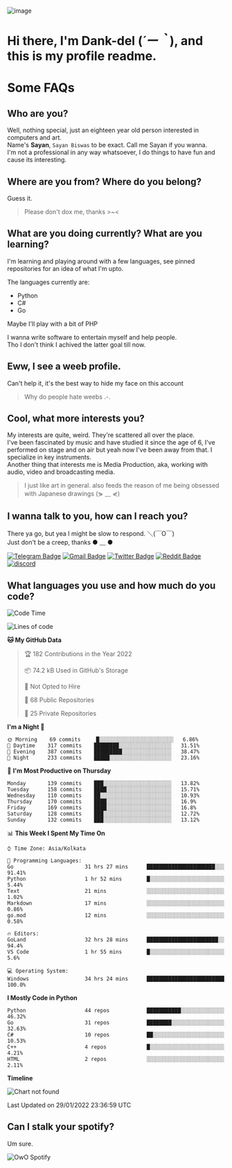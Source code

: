 ![image](https://user-images.githubusercontent.com/63096193/125182844-29f20800-e22f-11eb-8dc9-b0f2d29647bb.png)

# **Hi there, I'm Dank-del (*´ー｀*), and this is my profile readme.**
<!--  [![Profile views](https://gpvc.arturio.dev/dank-del)](https://github.com/dank-del) -->
# Some FAQs

## **Who are you?**

Well, nothing special, just an eighteen year old person interested in computers and art. \
Name's **Sayan**, `Sayan Biswas` to be exact. Call me Sayan if you wanna. \
I'm not a professional in any way whatsoever, I do things to have fun and cause its interesting.

## **Where are you from? Where do you belong?**

Guess it.
> Please don't dox me, thanks >~<

## **What are you doing currently? What are you learning?**

I'm learning and playing around with a few languages, see pinned repositories for an idea of what I'm upto.

The languages currently are:

- Python
- C#
- Go

Maybe I'll play with a bit of PHP

I wanna write software to entertain myself and help people. \
Tho I don't think I achived the latter goal till now.

## **Eww, I see a weeb profile.**

Can't help it, it's the best way to hide my face on this account
> Why do people hate weebs .-.

## **Cool, what more interests you?**

My interests are quite, weird. They're scattered all over the place. \
I've been fascinated by music and have studied it since the age of 6, I've performed on stage and on air but yeah now I've been away from that. I specialize in key instruments. \
Another thing that interests me is Media Production, aka, working with audio, video and broadcasting media.

> I just like art in general. also feeds the reason of me being obsessed with Japanese drawings (⋟ ﹏ ⋞)

## **I wanna talk to you, how can I reach you?**

There ya go, but yea I might be slow to respond. ＼(￣O￣) \
Just don't be a creep, thanks ● ﹏ ●

[![Telegram Badge](https://img.shields.io/badge/-dank_as_fuck-1ca0f1?style=flat-square&logo=telegram&logoColor=white&link=https://t.me/dank_as_fuck)](https://t.me/dank_as_fuck)
[![Gmail Badge](https://img.shields.io/badge/-chizuru@kanojo.tk-c14438?style=flat-square&logo=Gmail&logoColor=white&link=mailto:chizuru@kanojo.tk)](mailto:chizuru@kanojo.tk)
[![Twitter Badge](https://img.shields.io/twitter/follow/TheDankDel?style=social)](https://twitter.com/TheDankDel)
[![Reddit Badge](https://img.shields.io/reddit/user-karma/combined/dank_as_fuck_?style=social)](https://www.reddit.com/user/dank_as_fuck_/)
[![discord](https://discord-md-badge.vercel.app/api/shield/506536929152466945?style=social)](https://discordapp.com/users/506536929152466945)

## **What languages you use and how much do you code?**

<!--START_SECTION:waka-->
![Code Time](http://img.shields.io/badge/Code%20Time-418%20hrs%2041%20mins-blue)

![Lines of code](https://img.shields.io/badge/From%20Hello%20World%20I%27ve%20Written-865%20Thousand%20lines%20of%20code-blue)

**🐱 My GitHub Data** 

> 🏆 182 Contributions in the Year 2022
 > 
> 📦 74.2 kB Used in GitHub's Storage 
 > 
> 🚫 Not Opted to Hire
 > 
> 📜 68 Public Repositories 
 > 
> 🔑 25 Private Repositories  
 > 
**I'm a Night 🦉** 

```text
🌞 Morning    69 commits     █░░░░░░░░░░░░░░░░░░░░░░░░   6.86% 
🌆 Daytime    317 commits    ████████░░░░░░░░░░░░░░░░░   31.51% 
🌃 Evening    387 commits    █████████░░░░░░░░░░░░░░░░   38.47% 
🌙 Night      233 commits    █████░░░░░░░░░░░░░░░░░░░░   23.16%

```
📅 **I'm Most Productive on Thursday** 

```text
Monday       139 commits    ███░░░░░░░░░░░░░░░░░░░░░░   13.82% 
Tuesday      158 commits    ████░░░░░░░░░░░░░░░░░░░░░   15.71% 
Wednesday    110 commits    ██░░░░░░░░░░░░░░░░░░░░░░░   10.93% 
Thursday     170 commits    ████░░░░░░░░░░░░░░░░░░░░░   16.9% 
Friday       169 commits    ████░░░░░░░░░░░░░░░░░░░░░   16.8% 
Saturday     128 commits    ███░░░░░░░░░░░░░░░░░░░░░░   12.72% 
Sunday       132 commits    ███░░░░░░░░░░░░░░░░░░░░░░   13.12%

```


📊 **This Week I Spent My Time On** 

```text
⌚︎ Time Zone: Asia/Kolkata

💬 Programming Languages: 
Go                       31 hrs 27 mins      ██████████████████████░░░   91.41% 
Python                   1 hr 52 mins        █░░░░░░░░░░░░░░░░░░░░░░░░   5.44% 
Text                     21 mins             ░░░░░░░░░░░░░░░░░░░░░░░░░   1.02% 
Markdown                 17 mins             ░░░░░░░░░░░░░░░░░░░░░░░░░   0.86% 
go.mod                   12 mins             ░░░░░░░░░░░░░░░░░░░░░░░░░   0.58%

🔥 Editors: 
GoLand                   32 hrs 28 mins      ███████████████████████░░   94.4% 
VS Code                  1 hr 55 mins        █░░░░░░░░░░░░░░░░░░░░░░░░   5.6%

💻 Operating System: 
Windows                  34 hrs 24 mins      █████████████████████████   100.0%

```

**I Mostly Code in Python** 

```text
Python                   44 repos            ███████████░░░░░░░░░░░░░░   46.32% 
Go                       31 repos            ████████░░░░░░░░░░░░░░░░░   32.63% 
C#                       10 repos            ██░░░░░░░░░░░░░░░░░░░░░░░   10.53% 
C++                      4 repos             █░░░░░░░░░░░░░░░░░░░░░░░░   4.21% 
HTML                     2 repos             ░░░░░░░░░░░░░░░░░░░░░░░░░   2.11%

```


**Timeline**

![Chart not found](https://raw.githubusercontent.com/Dank-del/Dank-del/main/charts/bar_graph.png) 


 Last Updated on 29/01/2022 23:36:59 UTC
<!--END_SECTION:waka-->

## **Can I stalk your spotify?**

Um sure.

![OwO Spotify](https://spotify-recently-played-readme.vercel.app/api?user=31fdrsslnr7nvq4ytqwtw7c4rxfm&count=5)
